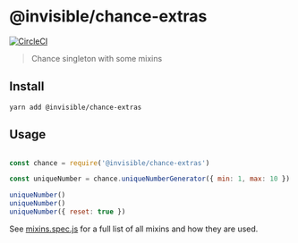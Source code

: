 # @invisible/chance-extras

[![CircleCI](https://circleci.com/gh/invisible-tech/chance-extras/tree/master.svg?style=svg)](https://circleci.com/gh/invisible-tech/chance-extras/tree/master)

> Chance singleton with some mixins

## Install
`yarn add @invisible/chance-extras`

## Usage

```js

const chance = require('@invisible/chance-extras')

const uniqueNumber = chance.uniqueNumberGenerator({ min: 1, max: 10 })

uniqueNumber()
uniqueNumber()
uniqueNumber({ reset: true })

```

See [mixins.spec.js](./test/specs/mixins.spec.js) for a full list of all mixins and how they are used.

